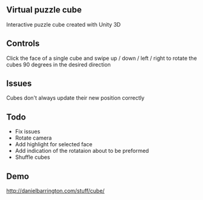 ## Virtual puzzle cube

Interactive puzzle cube created with Unity 3D

## Controls

Click the face of a single cube and swipe up / down / left / right to rotate the cubes 90 degrees in the desired direction

## Issues

Cubes don't always update their new position correctly

## Todo

* Fix issues
* Rotate camera
* Add highlight for selected face
* Add indication of the rotataion about to be preformed
* Shuffle cubes

## Demo

http://danielbarrington.com/stuff/cube/